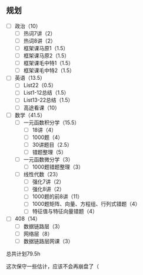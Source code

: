
## 规划

- [ ] 政治（10）
	- [ ] 热词7讲（2）
	- [ ] 热词8讲（2）
	- [ ] 框架课马原1（1.5）
	- [ ] 框架课马原2（1.5）
	- [ ] 框架课毛中特1（1.5）
	- [ ] 框架课毛中特2（1.5）
- [ ] 英语（13.5）
	- [ ] List22（0.5）
	- [ ] List1-12总结（1.5）
	- [ ] List13-22总结（1.5）
	- [ ] 高途看课（10）
- [ ] 数学（41.5）
	- [ ] 一元函数积分学（15.5）
		- [ ] 18讲（4）
		- [ ] 1000题（4）
		- [ ] 30讲题目（2.5）
		- [ ] 错题整理（5）
	- [ ] 一元函数微分学（3）
		- [ ] 1000题错题整理（3）
	- [ ] 线性代数（23）
		- [ ] 强化7讲（2）
		- [ ] 强化8讲（2）
		- [ ] 1000题的前8讲（11）
		- [ ] 1000题矩阵、向量、方程组、行列式错题（4）
		- [ ] 特征值与特征向量错题（4）
- [ ] 408（14）
	- [ ] 数据链路层（3）
	- [ ] 网络层（8）
	- [ ] 数据链路层网课（3）

总共计划79.5h

这次保守一些估计，应该不会再崩盘了（

